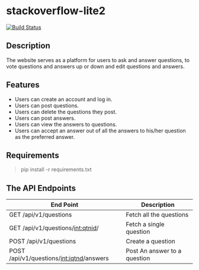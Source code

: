 # stackoverflow-lite2
[![Build Status](https://travis-ci.org/RachaelNantale/stactoverflow-lite2.svg?branch=tests)](https://travis-ci.org/RachaelNantale/stactoverflow-lite2)


## Description
The website serves as a platform for users to ask and answer questions, to vote questions and answers up or down and edit questions and answers.


## Features

- Users can create an account and log in. 
-  Users can post questions. 
-  Users can delete the questions they post. 
-  Users can post answers. 
-  Users can view the answers to questions. 
-  Users can accept an answer out of all the answers to his/her question as the preferred
answer.  

## Requirements
> pip install -r requirements.txt

## The API Endpoints

| End Point  | Description |
| ------------- | ------------- |
| GET /api/v1/questions | Fetch all the questions |
| GET /api/v1/questions/<int:qtnid>/ |  Fetch a single question |
| POST /api/v1/questions |Create a question|
| POST /api/v1/questions/<int:iqtnd>/answers|Post An answer to a question |
